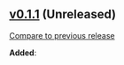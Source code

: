 ## [v0.1.1](https://github.com/lystable/guidelines/tree/v0.1.1) (Unreleased)

[Compare to previous release](https://github.com/lystable/guidelines/compare/v0.1.0...v0.1.1)

**Added**:





